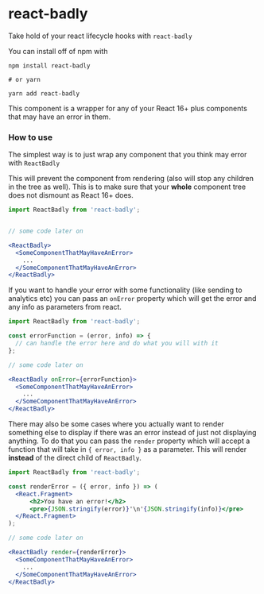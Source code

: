 # react-badly

Take hold of your react lifecycle hooks with `react-badly`

You can install off of npm with

```shell
npm install react-badly

# or yarn

yarn add react-badly
```

This component is a wrapper for any of your React 16+ plus components that may have an error in them.


### How to use

The simplest way is to just wrap any component that you think may error with `ReactBadly`

This will prevent the component from rendering (also will stop any children in the tree as well).
This is to make sure that your **whole** component tree does not dismount as React 16+ does.

```jsx harmony
import ReactBadly from 'react-badly';


// some code later on

<ReactBadly>
  <SomeComponentThatMayHaveAnError>
    ...
  </SomeComponentThatMayHaveAnError>
</ReactBadly>
```

If you want to handle your error with some functionality (like sending to analytics etc) you can pass an `onError` 
property which will get the error and any info as parameters from react.

```jsx harmony
import ReactBadly from 'react-badly';

const errorFunction = (error, info) => {
  // can handle the error here and do what you will with it
};

// some code later on

<ReactBadly onError={errorFunction}>
  <SomeComponentThatMayHaveAnError>
    ...
  </SomeComponentThatMayHaveAnError>
</ReactBadly>
```

There may also be some cases where you actually want to render something else to display if there was an error instead 
of just not displaying anything. To do that you can pass the `render` property which will accept a function that will 
take in `{ error, info }` as a parameter. This will render **instead** of the direct child of `ReactBadly`.

```jsx harmony
import ReactBadly from 'react-badly';

const renderError = ({ error, info }) => (
  <React.Fragment>
      <h2>You have an error!</h2>
      <pre>{JSON.stringify(error)}'\n'{JSON.stringify(info)}</pre>
  </React.Fragment>
);

// some code later on

<ReactBadly render={renderError}>
  <SomeComponentThatMayHaveAnError>
    ...
  </SomeComponentThatMayHaveAnError>
</ReactBadly>
```

